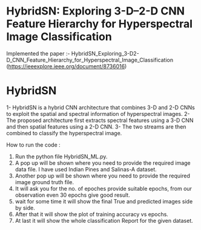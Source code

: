 # HybridSN: Exploring 3-D–2-D CNN Feature Hierarchy for Hyperspectral Image Classification

Implemented the paper :- HybridSN_Exploring_3-D2-D_CNN_Feature_Hierarchy_for_Hyperspectral_Image_Classification (https://ieeexplore.ieee.org/document/8736016)

# HybridSN
 1- HybridSN is a hybrid CNN architecture that combines 3-D and 2-D CNNs to exploit the spatial and spectral information of hyperspectral images. 
 2- The proposed architecture first extracts spectral features using a 3-D CNN and then spatial features using a 2-D CNN. 
 3- The two streams are then combined to classify the hyperspectral image.


How to run the code :
 
1. Run the python file HybridSN_ML.py.
2. A pop up will be shown where you need to provide the required image data file. I have used Indian Pines and Salinas-A dataset.
3. Another pop up will be shown where you need to provide the required image ground truth file.
3. It will ask you for the no. of epoches provide suitable epochs, from our observation even 30 epochs give good result.
4. wait for some time it will show the final True and predicted images side by side.
5. After that it will show the plot of training accuracy vs epochs.
6. At last it will show the whole classification Report for the given dataset.
